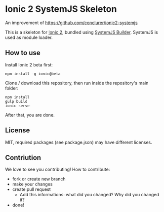# Ionic 2 SystemJS Skeleton
An improvement of https://github.com/conclurer/ionic2-systemjs

This is a skeleton for [Ionic 2](https://github.com/driftyco/ionic), bundled using [SystemJS Builder](https://github.com/systemjs/builder). SystemJS is used as module loader.

## How to use

Install Ionic 2 beta first:

```
npm install -g ionic@beta
```

Clone / download this repository, then run inside the repository's main folder:

```
npm install
gulp build
ionic serve
```

After that, you are done.

## License

MIT, required packages (see package.json) may have different licenses.

## Contriution

We love to see you contributing! How to contribute:
* fork or create new branch
* make your changes
* create pull request
    * Add this informations: what did you changed? Why did you changed it?
* done!